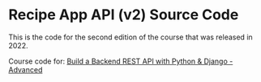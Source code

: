 # Recipe App API (v2) Source Code

This is the code for the second edition of the course that was released in 2022.

Course code for: [Build a Backend REST API with Python &amp; Django - Advanced](https://londonapp.dev/c2)

